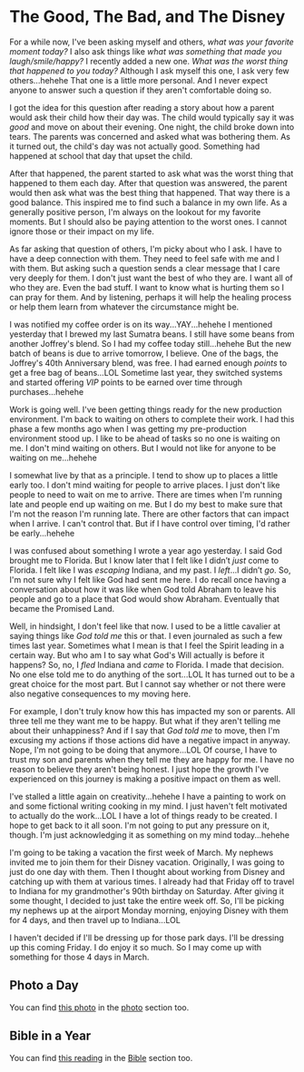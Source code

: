 # The Good, The Bad, and The Disney

For a while now, I've been asking myself and others, *what was your favorite moment today?* I also ask things like *what was something that made you laugh/smile/happy?* I recently added a new one. *What was the worst thing that happened to you today?* Although I ask myself this one, I ask very few others...hehehe That one is a little more personal. And I never expect anyone to answer such a question if they aren't comfortable doing so.

I got the idea for this question after reading a story about how a parent would ask their child how their day was. The child would typically say it was *good* and move on about their evening. One night, the child broke down into tears. The parents was concerned and asked what was bothering them. As it turned out, the child's day was not actually good. Something had happened at school that day that upset the child.

After that happened, the parent started to ask what was the worst thing that happened to them each day. After that question was answered, the parent would then ask what was the best thing that happened. That way there is a good balance. This inspired me to find such a balance in my own life. As a generally positive person, I'm always on the lookout for my favorite moments. But I should also be paying attention to the worst ones. I cannot ignore those or their impact on my life.

As far asking that question of others, I'm picky about who I ask. I have to have a deep connection with them. They need to feel safe with me and I with them. But asking such a question sends a clear message that I care very deeply for them. I don't just want the best of who they are. I want all of who they are. Even the bad stuff. I want to know what is hurting them so I can pray for them. And by listening, perhaps it will help the healing process or help them learn from whatever the circumstance might be.

I was notified my coffee order is on its way...YAY...hehehe I mentioned yesterday that I brewed my last Sumatra beans. I still have some beans from another Joffrey's blend. So I had my coffee today still...hehehe But the new batch of beans is due to arrive tomorrow, I believe. One of the bags, the Joffrey's 40th Anniversary blend, was free. I had earned enough *points* to get a free bag of beans...LOL Sometime last year, they switched systems and started offering *VIP* points to be earned over time through purchases...hehehe

Work is going well. I've been getting things ready for the new production environment. I'm back to waiting on others to complete their work. I had this phase a few months ago when I was getting my pre-production environment stood up. I like to be ahead of tasks so no one is waiting on me. I don't mind waiting on others. But I would not like for anyone to be waiting on me...hehehe

I somewhat live by that as a principle. I tend to show up to places a little early too. I don't mind waiting for people to arrive places. I just don't like people to need to wait on me to arrive. There are times when I'm running late and people end up waiting on me. But I do my best to make sure that I'm not the reason I'm running late. There are other factors that can impact when I arrive. I can't control that. But if I have control over timing, I'd rather be early...hehehe

I was confused about something I wrote a year ago yesterday. I said God brought me to Florida. But I know later that I felt like I didn’t *just* come to Florida. I felt like I was *escaping* Indiana, and my past. I *left*...I didn’t *go*. So, I'm not sure why I felt like God had sent me here. I do recall once having a conversation about how it was like when God told Abraham to leave his people and go to a place that God would show Abraham. Eventually that became the Promised Land.

Well, in hindsight, I don't feel like that now. I used to be a little cavalier at saying things like *God told me* this or that. I even journaled as such a few times last year. Sometimes what I mean is that I feel the Spirit leading in a certain way. But who am I to say what God's Will actually is before it happens? So, no, I *fled* Indiana and *came* to Florida. I made that decision. No one else told me to do anything of the sort...LOL It has turned out to be a great choice for the most part. But I cannot say whether or not there were also negative consequences to my moving here.

For example, I don't truly know how this has impacted my son or parents. All three tell me they want me to be happy. But what if they aren't telling me about their unhappiness? And if I say that *God told me* to move, then I'm excusing my actions if those actions did have a negative impact in anyway. Nope, I'm not going to be doing that anymore...LOL Of course, I have to trust my son and parents when they tell me they are happy for me. I have no reason to believe they aren't being honest. I just hope the growth I've experienced on this journey is making a positive impact on them as well.

I've stalled a little again on creativity...hehehe I have a painting to work on and some fictional writing cooking in my mind. I just haven't felt motivated to actually do the work...LOL I have a lot of things ready to be created. I hope to get back to it all soon. I'm not going to put any pressure on it, though. I'm just acknowledging it as something on my mind today...hehehe

I'm going to be taking a vacation the first week of March. My nephews invited me to join them for their Disney vacation. Originally, I was going to just do one day with them. Then I thought about working from Disney and catching up with them at various times. I already had that Friday off to travel to Indiana for my grandmother's 90th birthday on Saturday. After giving it some thought, I decided to just take the entire week off. So, I'll be picking my nephews up at the airport Monday morning, enjoying Disney with them for 4 days, and then travel up to Indiana...LOL

I haven't decided if I'll be dressing up for those park days. I'll be dressing up this coming Friday. I do enjoy it so much. So I may come up with something for those 4 days in March.

## Photo a Day

<!--@include: @/photos/photo-a-day/2025/02/19.md{3,}-->

You can find [this photo](/photos/photo-a-day/2025/02/19) in the [photo](/photos/) section too.

## Bible in a Year

<!--@include: @/bible/plans/bible-in-a-year/02/19.md{3,}-->

You can find [this reading](/bible/plans/bible-in-a-year/02/19) in the [Bible](/bible/) section too.